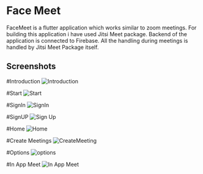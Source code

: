 # Face Meet

FaceMeet is a flutter application which works similar to zoom meetings. For building this application i have used Jitsi Meet package. Backend of the application is connected to Firebase. All the handling during meetings is handled by Jitsi Meet Package itself.

## Screenshots

#Introduction
![Introduction](https://user-images.githubusercontent.com/65757410/129352755-8588f26b-942b-43b1-8c34-7377a7e8881c.jpeg)

#Start
![Start](https://user-images.githubusercontent.com/65757410/129352209-d716c537-cb23-4a16-ba65-2a93e1042ee9.jpeg)

#SignIn
![SignIn](https://user-images.githubusercontent.com/65757410/129352228-5de65131-bcc4-498f-857a-55af1aa2631f.jpeg)

#SignUP
![Sign Up](https://user-images.githubusercontent.com/65757410/129352239-2358ee85-4da2-4c36-9c20-6e4dbba04dde.jpeg)

#Home
![Home](https://user-images.githubusercontent.com/65757410/129352254-373233ba-4080-4a21-abb9-4082a678d09c.jpeg)

#Create Meetings
![CreateMeeting](https://user-images.githubusercontent.com/65757410/129352267-7fe64096-f17c-45ed-be6f-1c6455f156c8.jpeg)

#Options
![options](https://user-images.githubusercontent.com/65757410/129352279-ae209389-d163-40e8-a83b-548a8fd171ee.jpeg)

#In App Meet
![In App Meet](https://user-images.githubusercontent.com/65757410/129352301-1875ba7f-25d6-4210-84c6-cc83ac4c89f0.jpeg)
